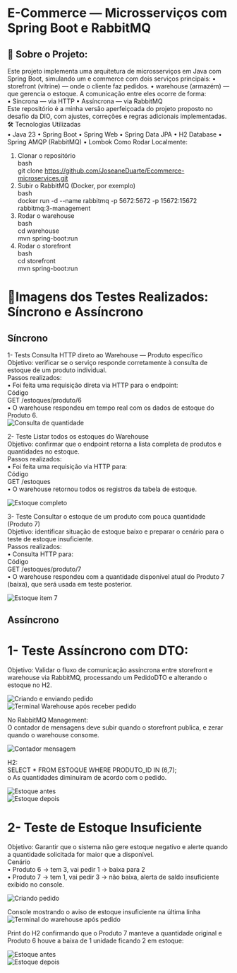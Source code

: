 # E-Commerce — Microsserviços com Spring Boot e RabbitMQ

## 📌 Sobre o Projeto:

Este projeto implementa uma arquitetura de microsserviços em Java com Spring Boot, simulando um e commerce com dois serviços principais:
•	storefront (vitrine) — onde o cliente faz pedidos.
•	warehouse (armazém) — que gerencia o estoque. 
A comunicação entre eles ocorre de forma:  
•	Síncrona — via HTTP
•	Assíncrona — via RabbitMQ  
Este repositório é a minha versão aperfeiçoada do projeto proposto no desafio da DIO, com ajustes, correções e regras adicionais implementadas.  
🛠 Tecnologias Utilizadas  
•	Java 23
•	Spring Boot
•	Spring Web
•	Spring Data JPA
•	H2 Database
•	Spring AMQP (RabbitMQ)
•	Lombok
 Como Rodar Localmente:  
1.	Clonar o repositório  
bash  
git clone https://github.com/JoseaneDuarte/Ecommerce-microservices.git  
2.	Subir o RabbitMQ (Docker, por exemplo)  
bash  
docker run -d --name rabbitmq -p 5672:5672 -p 15672:15672 rabbitmq:3-management  
3.	Rodar o warehouse  
bash  
cd warehouse  
mvn spring-boot:run  
4.	Rodar o storefront  
bash  
cd storefront  
mvn spring-boot:run  

# 📌Imagens dos Testes Realizados: Síncrono e Assíncrono

## Síncrono
1- Tests Consulta HTTP direto ao Warehouse — Produto específico  
Objetivo: verificar se o serviço responde corretamente à consulta de estoque de um produto individual.  
Passos realizados:  
•	Foi feita uma requisição direta via HTTP para o endpoint:  
Código  
GET /estoques/produto/6  
•	O warehouse respondeu em tempo real com os dados de estoque do Produto 6.  
![Consulta de quantidade](./assets/Testes%20Pedido%20Síncrono%20consulta%20item.png)  

2- Teste Listar todos os estoques do Warehouse  
Objetivo: confirmar que o endpoint retorna a lista completa de produtos e quantidades no estoque.  
Passos realizados:  
•	Foi feita uma requisição via HTTP para:  
Código  
GET /estoques  
•	O warehouse retornou todos os registros da tabela de estoque.  

![Estoque completo](/assets/Teste%20Síncrono%20Lista%20Estoque.png)  

3- Teste Consultar o estoque de um produto com pouca quantidade (Produto 7)  
Objetivo: identificar situação de estoque baixo e preparar o cenário para o teste de estoque insuficiente.  
Passos realizados:  
•	Consulta HTTP para:  
Código  
GET /estoques/produto/7  
•	O warehouse respondeu com a quantidade disponível atual do Produto 7 (baixa), que será usada em teste posterior.  

![Estoque item 7](/assets/Exibido%20estoque%20de%20produto%20id%207.png)  


## Assíncrono

# 1- Teste Assíncrono com DTO:  
Objetivo: Validar o fluxo de comunicação assíncrona entre storefront e warehouse via RabbitMQ, processando um PedidoDTO e alterando o estoque no H2.  

![Criando e enviando pedido](/assets/Teste%20Assíncrono%20criação%20pedido%202x.png)  
![Terminal Warehouse após receber pedido](/assets/Teste%20Assíncrono%20de%20Pedido%20-%20resulta%20terminal.png)  

No RabbitMQ Management:  
O contador de mensagens deve subir quando o storefront publica, e zerar quando o warehouse consome.  

![Contador mensagem](/assets/Contador%20de%20Mensagens.png)  

 H2:  
         SELECT * FROM ESTOQUE WHERE PRODUTO_ID IN (6,7);  
o	As quantidades diminuíram de acordo com o pedido.  

![Estoque antes](/assets/Estoque%20do%20warehouse%20quantidades.png)  
![Estoque depois](/assets/h2%20Estoque%20warehouse%202.png)  

# 2- Teste de Estoque Insuficiente  
Objetivo: Garantir que o sistema não gere estoque negativo e alerte quando a quantidade solicitada for maior que a disponível.  
Cenário  
•	Produto 6 → tem 3, vai pedir 1 → baixa para 2   
•	Produto 7 → tem 1, vai pedir 3 → não baixa, alerta de saldo insuficiente exibido no console.  

![Criando pedido](/assets/Teste%20Assíncrono%20criação%20pedido%202x.png)  

Console mostrando o aviso de estoque insuficiente na última linha  
![Terminal do warehouse após pedido](/assets/Teste%20Assíncrono%20estoque%20insuficiente%20resultado%20terminal.png)  
 
Print do H2 confirmando que o Produto 7 manteve a quantidade original e Produto 6 houve a baixa de 1 unidade ficando 2 em estoque:  

![Estoque antes](/assets/Estoque%20do%20warehouse%20quantidades.png)  
![Estoque depois](/assets/h2%20Estoque%20warehouse%201.png)  






